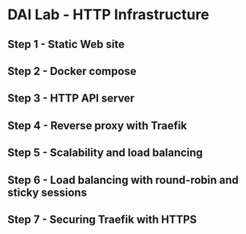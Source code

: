 # DAI Lab - HTTP Infrastructure

## Step 1 - Static Web site

## Step 2 - Docker compose

## Step 3 - HTTP API server

## Step 4 - Reverse proxy with Traefik

## Step 5 - Scalability and load balancing

## Step 6 - Load balancing with round-robin and sticky sessions

## Step 7 - Securing Traefik with HTTPS
